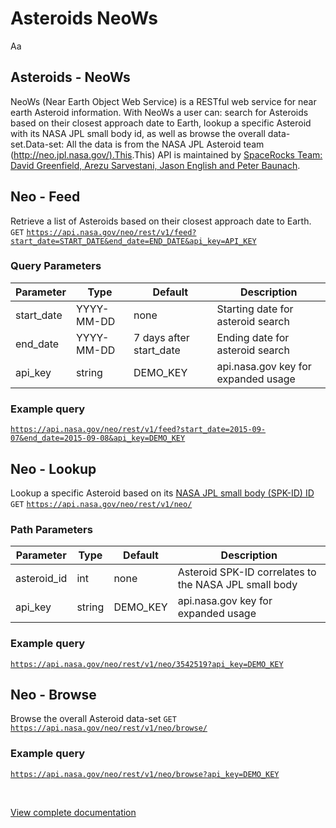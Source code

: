  Asteroids NeoWs
===============

Aa

Asteroids - NeoWs
-----------------

NeoWs (Near Earth Object Web Service) is a RESTful web service for near earth Asteroid information. With NeoWs a user can: search for Asteroids based on their closest approach date to Earth, lookup a specific Asteroid with its NASA JPL small body id, as well as browse the overall data-set.Data-set: All the data is from the NASA JPL Asteroid team ([http://neo.jpl.nasa.gov/).This](http://neo.jpl.nasa.gov/).This) API is maintained by [SpaceRocks Team: David Greenfield, Arezu Sarvestani, Jason English and Peter Baunach](https://github.com/SpaceRocks/).

Neo - Feed
----------

Retrieve a list of Asteroids based on their closest approach date to Earth. `GET` [`https://api.nasa.gov/neo/rest/v1/feed?start_date=START_DATE&end_date=END_DATE&api_key=API_KEY`](https://api.nasa.gov/neo/rest/v1/feed?start_date=START_DATE&end_date=END_DATE&api_key=API_KEY)

### Query Parameters

| Parameter | Type | Default | Description |
| --- | --- | --- | --- |
| start_date | YYYY-MM-DD | none | Starting date for asteroid search |
| end_date | YYYY-MM-DD | 7 days after start_date | Ending date for asteroid search |
| api_key | string | DEMO_KEY | api.nasa.gov key for expanded usage |

### Example query

 [`https://api.nasa.gov/neo/rest/v1/feed?start_date=2015-09-07&end_date=2015-09-08&api_key=DEMO_KEY`](https://api.nasa.gov/neo/rest/v1/feed?start_date=2015-09-07&end_date=2015-09-08&api_key=DEMO_KEY) 

Neo - Lookup
------------

Lookup a specific Asteroid based on its [NASA JPL small body (SPK-ID) ID](http://ssd.jpl.nasa.gov/sbdb_query.cgi)  `GET` [`https://api.nasa.gov/neo/rest/v1/neo/`](https://api.nasa.gov/neo/rest/v1/neo/)

### Path Parameters

| Parameter | Type | Default | Description |
| --- | --- | --- | --- |
| asteroid_id | int | none | Asteroid SPK-ID correlates to the NASA JPL small body |
| api_key | string | DEMO_KEY | api.nasa.gov key for expanded usage |

### Example query

 [](https://api.nasa.gov/neo/rest/v1/neo/3542519?api_key=DEMO_KEY) [`https://api.nasa.gov/neo/rest/v1/neo/3542519?api_key=DEMO_KEY`](https://api.nasa.gov/neo/rest/v1/neo/3542519?api_key=DEMO_KEY)

Neo - Browse
------------

Browse the overall Asteroid data-set `GET` [`https://api.nasa.gov/neo/rest/v1/neo/browse/`](https://api.nasa.gov/neo/rest/v1/neo/browse/)

### Example query

 [](https://api.nasa.gov/neo/rest/v1/neo/browse?api_key=DEMO_KEY) [`https://api.nasa.gov/neo/rest/v1/neo/browse?api_key=DEMO_KEY`](https://api.nasa.gov/neo/rest/v1/neo/browse?api_key=DEMO_KEY)

﻿  

[View complete documentation](https://www.postman.com/miguelolave/documentation/3419756-7fff885d-e119-419f-bcd7-7fcaae4c2ab7)
